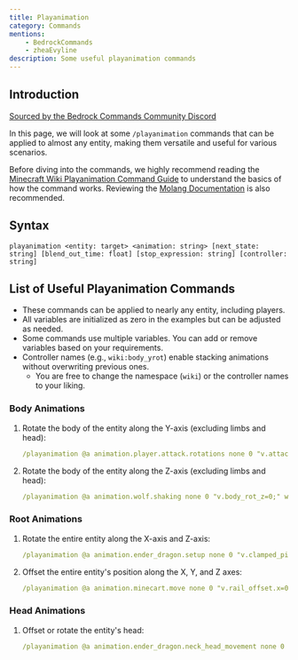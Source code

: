 ```yaml
---
title: Playanimation
category: Commands
mentions:
    - BedrockCommands
    - zheaEvyline
description: Some useful playanimation commands
---
```


## Introduction

[Sourced by the Bedrock Commands Community Discord](https://discord.gg/SYstTYx5G5)

In this page, we will look at some `/playanimation` commands that can be applied to almost any entity, making them versatile and useful for various scenarios.

Before diving into the commands, we highly recommend reading the [Minecraft Wiki Playanimation Command Guide](https://minecraft.wiki/w/Commands/playanimation) to understand the basics of how the command works. Reviewing the [Molang Documentation](https://bedrock.dev/docs/stable/Molang) is also recommended.

## Syntax

`playanimation <entity: target> <animation: string> [next_state: string] [blend_out_time: float] [stop_expression: string] [controller: string]`

## List of Useful Playanimation Commands

- These commands can be applied to nearly any entity, including players.
- All variables are initialized as zero in the examples but can be adjusted as needed.
- Some commands use multiple variables. You can add or remove variables based on your requirements.
- Controller names (e.g., `wiki:body_yrot`) enable stacking animations without overwriting previous ones.  
    - You are free to change the namespace (`wiki`) or the controller names to your liking.

### Body Animations

1. Rotate the body of the entity along the Y-axis (excluding limbs and head):
    ```yaml
    /playanimation @a animation.player.attack.rotations none 0 "v.attack_body_rot_y=0;" wiki:body_yrot
    ```
2. Rotate the body of the entity along the Z-axis (excluding limbs and head):
    ```yaml
    /playanimation @a animation.wolf.shaking none 0 "v.body_rot_z=0;" wiki:body_zrot
    ```


### Root Animations

1. Rotate the entire entity along the X-axis and Z-axis:
    ```yaml
    /playanimation @a animation.ender_dragon.setup none 0 "v.clamped_pitch=0;v.clamped_roll=0;" wiki:root_xrot_yrot
    ```
2. Offset the entire entity's position along the X, Y, and Z axes:
    ```yaml
    /playanimation @a animation.minecart.move none 0 "v.rail_offset.x=0;v.rail_offset.y=0;v.rail_offset.z=0;" wiki:root_pos
    ```

### Head Animations

1. Offset or rotate the entity's head:
    ```yaml
    /playanimation @a animation.ender_dragon.neck_head_movement none 0 "v.head_position_x=0;v.head_position_y=0;v.head_position_z=0;v.head_rotation_x=0;v.head_rotation_y=0;v.head_rotation_z=0;" wiki:head_pos_rot
    ```

